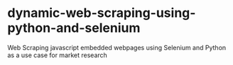 # dynamic-web-scraping-using-python-and-selenium
Web Scraping javascript embedded webpages using Selenium and Python as a use case for market research
